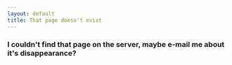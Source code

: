 ```yaml
---
layout: default
title: That page doesn't exist
---
```

### I couldn't find that page on the server, maybe e-mail me about it's disappearance?
